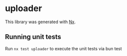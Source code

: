 # uploader

This library was generated with [Nx](https://nx.dev).

## Running unit tests

Run `nx test uploader` to execute the unit tests via bun test
